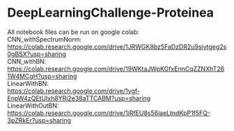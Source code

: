 # DeepLearningChallenge-Proteinea
All notebook files can be run on google colab:                                                                       
CNN_withSpectrumNorm:                                                                       
https://colab.research.google.com/drive/1JRWGK8bz5FaDzDR2u9siytgeg2s0gBSX?usp=sharing                                                                       
CNN_withBN:                                                                       
https://colab.research.google.com/drive/19WKtaJWpKGfxEnnCqZZNXhT261W4MCgH?usp=sharing                                                                       
LinearWithBN:                                                                       
https://colab.research.google.com/drive/1vgf-EnpW4zQEtUIxh8YRj2e38aTTCABM?usp=sharing                                                                       
LinearWithOutBN:                                                                       
https://colab.research.google.com/drive/1iRfEU8s56iaeLtndKpP1f5FQ-3pZRkEr?usp=sharing                                                                       
